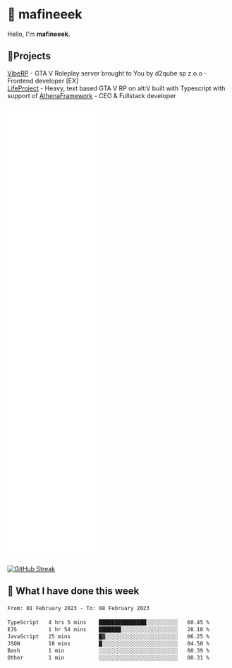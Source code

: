 # 👋 mafineeek
Hello, I'm **mafineeek**.

## 📝Projects

[VibeRP](https://v-rp.pl) - GTA V Roleplay server brought to You by d2qube sp z.o.o - Frontend developer [EX]
<br>
[LifeProject](https://github.com/LifeProject-Roleplay/) - Heavy, text based GTA V RP on alt:V built with Typescript with support of [AthenaFramework](https://github.com/Athena-Roleplay-Framework/) - CEO & Fullstack developer

![](./github-metrics.svg)

[![GitHub Streak](https://streak-stats.demolab.com/?user=mafineeek)](https://git.io/streak-stats)

## 📰 What I have done this week
<!--START_SECTION:waka-->

```text
From: 01 February 2023 - To: 08 February 2023

TypeScript   4 hrs 5 mins    ███████████████░░░░░░░░░░   60.45 %
EJS          1 hr 54 mins    ███████░░░░░░░░░░░░░░░░░░   28.10 %
JavaScript   25 mins         █▓░░░░░░░░░░░░░░░░░░░░░░░   06.25 %
JSON         18 mins         █░░░░░░░░░░░░░░░░░░░░░░░░   04.50 %
Bash         1 min           ░░░░░░░░░░░░░░░░░░░░░░░░░   00.39 %
Other        1 min           ░░░░░░░░░░░░░░░░░░░░░░░░░   00.31 %
```

<!--END_SECTION:waka-->
